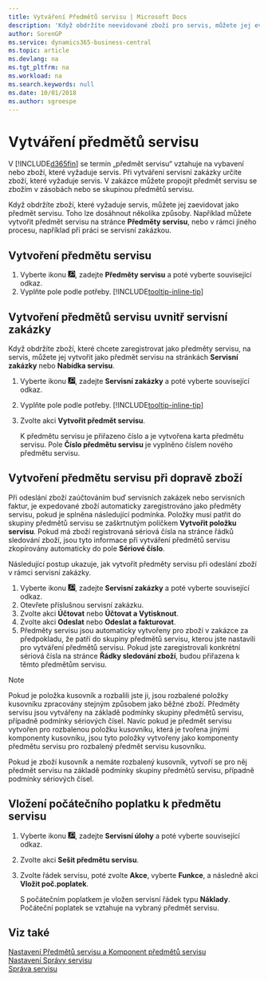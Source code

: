 ```yaml
---
title: Vytváření Předmětů servisu | Microsoft Docs
description: 'Když obdržíte neevidované zboží pro servis, můžete jej evidovat jako předmět servisu.'
author: SorenGP
ms.service: dynamics365-business-central
ms.topic: article
ms.devlang: na
ms.tgt_pltfrm: na
ms.workload: na
ms.search.keywords: null
ms.date: 10/01/2018
ms.author: sgroespe
---
```

# <a name="create-service-items"></a>Vytváření předmětů servisu
V [!INCLUDE[d365fin](includes/d365fin_md.md)] se termín „předmět servisu“ vztahuje na vybavení nebo zboží, které vyžaduje servis. Při vytváření servisní zakázky určíte zboží, které vyžaduje servis. V zakázce můžete propojit předmět servisu se zbožím v zásobách nebo se skupinou předmětů servisu.    

Když obdržíte zboží, které vyžaduje servis, můžete jej zaevidovat jako předmět servisu. Toho lze dosáhnout několika způsoby. Například můžete vytvořit předmět servisu na stránce **Předměty servisu**, nebo v rámci jiného procesu, například při práci se servisní zakázkou.   

## <a name="to-create-a-service-item"></a>Vytvoření předmětu servisu  
1. Vyberte ikonu ![Žárovky, která otevře funkci Řekněte mi](media/ui-search/search_small.png "Řekněte mi, co chcete dělat"), zadejte **Předměty servisu** a poté vyberte související odkaz.
2. Vyplňte pole podle potřeby. [!INCLUDE[tooltip-inline-tip](includes/tooltip-inline-tip_md.md)]  

## <a name="to-create-service-items-within-a-service-order"></a>Vytvoření předmětů servisu uvnitř servisní zakázky  
Když obdržíte zboží, které chcete zaregistrovat jako předměty servisu, na servis, můžete jej vytvořit jako předmět servisu na stránkách **Servisní zakázky** nebo **Nabídka servisu**.  

1. Vyberte ikonu ![Žárovky, která otevře funkci Řekněte mi](media/ui-search/search_small.png "Řekněte mi, co chcete dělat"), zadejte **Servisní zakázky** a poté vyberte související odkaz.  
2. Vyplňte pole podle potřeby. [!INCLUDE[tooltip-inline-tip](includes/tooltip-inline-tip_md.md)]  
3. Zvolte akci **Vytvořit předmět servisu**.  

    K předmětu servisu je přiřazeno číslo a je vytvořena karta předmětu servisu. Pole **Číslo předmětu servisu** je vyplněno číslem nového předmětu servisu.

## <a name="to-create-a-service-item-when-shipping-items"></a>Vytvoření předmětu servisu při dopravě zboží  
Při odeslání zboží zaúčtováním buď servisních zakázek nebo servisních faktur, je expedované zboží automaticky zaregistrováno jako předměty servisu, pokud je splněna následující podmínka. Položky musí patřit do skupiny předmětů servisu se zaškrtnutým políčkem **Vytvořit položku servisu**. Pokud má zboží registrovaná sériová čísla na stránce řádků sledování zboží, jsou tyto informace při vytváření předmětů servisu zkopírovány automaticky do pole **Sériové číslo**.  

Následující postup ukazuje, jak vytvořit předměty servisu při odeslání zboží v rámci servisní zakázky.  

1. Vyberte ikonu ![Žárovky, která otevře funkci Řekněte mi](media/ui-search/search_small.png "Řekněte mi, co chcete dělat"), zadejte **Servisní zakázky** a poté vyberte související odkaz.  
2. Otevřete příslušnou servisní zakázku.  
3. Zvolte akci **Účtovat** nebo **Účtovat a Vytisknout**.  
4. Zvolte akci **Odeslat** nebo **Odeslat a fakturovat**.  
5. Předměty servisu jsou automaticky vytvořeny pro zboží v zakázce za předpokladu, že patří do skupiny předmětů servisu, kterou jste nastavili pro vytváření předmětů servisu. Pokud jste zaregistrovali konkrétní sériová čísla na stránce **Řádky sledování zboží**, budou přiřazena k těmto předmětům servisu.  

> [!NOTE]  
>  Pokud je položka kusovník a rozbalili jste ji, jsou rozbalené položky kusovníku zpracovány stejným způsobem jako běžné zboží. Předměty servisu jsou vytvářeny na základě podmínky skupiny předmětů servisu, případně podmínky sériových čísel. Navíc pokud je předmět servisu vytvořen pro rozbalenou položku kusovníku, která je tvořena jinými komponenty kusovníku, jsou tyto položky vytvořeny jako komponenty předmětu servisu pro rozbalený předmět servisu kusovníku.  
>   
>  Pokud je zboží kusovník a nemáte rozbalený kusovník, vytvoří se pro něj předmět servisu na základě podmínky skupiny předmětů servisu, případně podmínky sériových čísel.  

## <a name="to-insert-a-starting-fee-for-a-service-item"></a>Vložení počátečního poplatku k předmětu servisu
1. Vyberte ikonu ![Žárovky, která otevře funkci Řekněte mi](media/ui-search/search_small.png "Řekněte mi, co chcete dělat"), zadejte **Servisní úlohy** a poté vyberte související odkaz.
2. Zvolte akci **Sešit předmětu servisu**.
3. Zvolte řádek servisu, poté zvolte **Akce**, vyberte **Funkce**, a následně akci **Vložit poč.poplatek**.  

    S počátečním poplatkem je vložen servisní řádek typu **Náklady**. Počáteční poplatek se vztahuje na vybraný předmět servisu.

## <a name="see-also"></a>Viz také  
[Nastavení Předmětů servisu a Komponent předmětů servisu](service-how-setup-service-items.md)  
[Nastavení Správy servisu](service-setup-service.md)  
[Správa servisu](service-service.md)  
